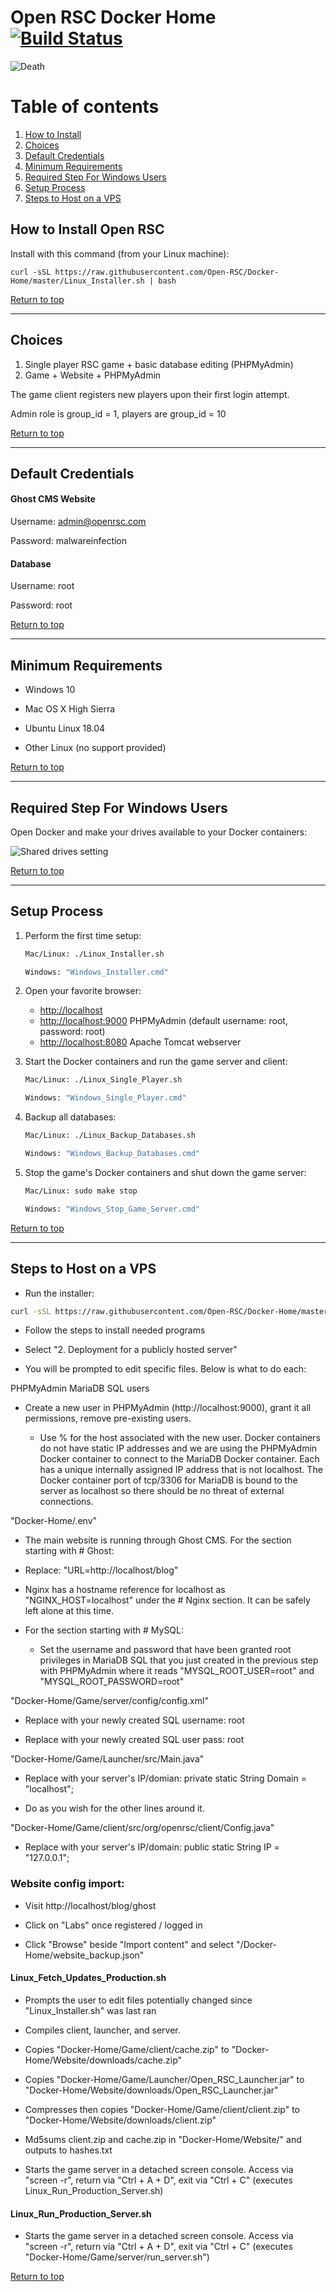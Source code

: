 # Open RSC Docker Home [![Build Status](https://travis-ci.org/Open-RSC/Docker-Home.svg?branch=master)](https://travis-ci.org/Open-RSC/Docker-Home)

![Death](https://i.imgur.com/tzLgEwV.png)

# Table of contents <a name="top"></a>
1. [How to Install](#install)
2. [Choices](#choices)
3. [Default Credentials](#credentials)
4. [Minimum Requirements](#requirements)
5. [Required Step For Windows Users](#windows)
6. [Setup Process](#setup)
7. [Steps to Host on a VPS](#vps)


## How to Install Open RSC <a name="install"></a>

Install with this command (from your Linux machine):

    curl -sSL https://raw.githubusercontent.com/Open-RSC/Docker-Home/master/Linux_Installer.sh | bash

[Return to top](#top)
___

## Choices <a name="choices"></a>

  1. Single player RSC game + basic database editing (PHPMyAdmin)
  2. Game + Website + PHPMyAdmin

The game client registers new players upon their first login attempt.

Admin role is group_id = 1, players are group_id = 10

[Return to top](#top)
___

## Default Credentials <a name="credentials"></a>

#### Ghost CMS Website

Username: admin@openrsc.com

Password: malwareinfection


#### Database

Username: root

Password: root

[Return to top](#top)
___

## Minimum Requirements <a name="requirements"></a>

* Windows 10

* Mac OS X High Sierra

* Ubuntu Linux 18.04

* Other Linux (no support provided)

[Return to top](#top)
___

## Required Step For Windows Users <a name="windows"></a>

Open Docker and make your drives available to your Docker containers:

![Shared drives setting](https://i.imgur.com/6YsGkoZ.png)

[Return to top](#top)
___

## Setup Process <a name="setup"></a>

1. Perform the first time setup:

    ```sh
    Mac/Linux: ./Linux_Installer.sh
    ```

    ```sh
    Windows: "Windows_Installer.cmd"
    ```

2. Open your favorite browser:

    * [http://localhost](http://localhost)
    * [http://localhost:9000](http://localhost:9000) PHPMyAdmin (default username: root, password: root)
    * [http://localhost:8080](http://localhost:8080) Apache Tomcat webserver

3. Start the Docker containers and run the game server and client:

    ```sh
    Mac/Linux: ./Linux_Single_Player.sh
    ```

    ```sh
    Windows: "Windows_Single_Player.cmd"
    ```

4. Backup all databases:

    ```sh
    Mac/Linux: ./Linux_Backup_Databases.sh
    ```

    ```sh
    Windows: "Windows_Backup_Databases.cmd"
    ```

6. Stop the game's Docker containers and shut down the game server:

    ```sh
    Mac/Linux: sudo make stop
    ```

    ```sh
    Windows: "Windows_Stop_Game_Server.cmd"
    ```

[Return to top](#top)
___

## Steps to Host on a VPS <a name="vps"></a>

  * Run the installer:

  ```sh
  curl -sSL https://raw.githubusercontent.com/Open-RSC/Docker-Home/master/Linux_Installer.sh | bash
  ```

  * Follow the steps to install needed programs

  * Select "2. Deployment for a publicly hosted server"

  * You will be prompted to edit specific files. Below is what to do each:

PHPMyAdmin MariaDB SQL users

  * Create a new user in PHPMyAdmin (http://localhost:9000), grant it all permissions, remove pre-existing users.

    * Use % for the host associated with the new user. Docker containers do not have static IP addresses and we are using the PHPMyAdmin Docker container to connect to the MariaDB Docker container. Each has a unique internally assigned IP address that is not localhost. The Docker container port of tcp/3306 for MariaDB is bound to the server as localhost so there should be no threat of external connections.

"Docker-Home/.env"

  * The main website is running through Ghost CMS. For the section starting with # Ghost:

  * Replace: "URL=http://localhost/blog"

  * Nginx has a hostname reference for localhost as "NGINX_HOST=localhost" under the # Nginx section. It can be safely left alone at this time.

  * For the section starting with # MySQL:

    * Set the username and password that have been granted root privileges in MariaDB SQL that you just created in the previous step with PHPMyAdmin where it reads "MYSQL_ROOT_USER=root" and "MYSQL_ROOT_PASSWORD=root"

"Docker-Home/Game/server/config/config.xml"

  * Replace with your newly created SQL username: <entry key="dblogin">root</entry>

  * Replace with your newly created SQL user pass: <entry key="dbpass">root</entry>

"Docker-Home/Game/Launcher/src/Main.java"

  * Replace with your server's IP/domian: private static String Domain = "localhost";

  * Do as you wish for the other lines around it.

"Docker-Home/Game/client/src/org/openrsc/client/Config.java"

  * Replace with your server's IP/domain: public static String IP = "127.0.0.1";

### Website config import:

  * Visit http://localhost/blog/ghost

  * Click on "Labs" once registered / logged in

  * Click "Browse" beside "Import content" and select "/Docker-Home/website_backup.json"

#### Linux_Fetch_Updates_Production.sh

  * Prompts the user to edit files potentially changed since "Linux_Installer.sh" was last ran

  * Compiles client, launcher, and server.

  * Copies "Docker-Home/Game/client/cache.zip" to "Docker-Home/Website/downloads/cache.zip"

  * Copies "Docker-Home/Game/Launcher/Open_RSC_Launcher.jar" to "Docker-Home/Website/downloads/Open_RSC_Launcher.jar"

  * Compresses then copies "Docker-Home/Game/client/client.zip" to "Docker-Home/Website/downloads/client.zip"

  * Md5sums client.zip and cache.zip in "Docker-Home/Website/" and outputs to hashes.txt

  * Starts the game server in a detached screen console. Access via "screen -r", return via "Ctrl + A + D", exit via "Ctrl + C" (executes Linux_Run_Production_Server.sh)

#### Linux_Run_Production_Server.sh

  * Starts the game server in a detached screen console. Access via "screen -r", return via "Ctrl + A + D", exit via "Ctrl + C" (executes "Docker-Home/Game/server/run_server.sh")

[Return to top](#top)
